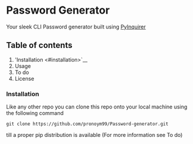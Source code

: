 # Password Generator
Your sleek CLI Password generator built using [PyInquirer](https://github.com/CITGuru/PyInquirer)

## Table of contents ##
1. 'Installation <#installation>`__
2. Usage
3. To do
4. License



### Installation ###

Like any other repo you can clone this repo onto your local machine using the following command
```
git clone https://github.com/pronoym99/Password-generator.git
```
till a proper pip distribution is available (For more information see To do)

